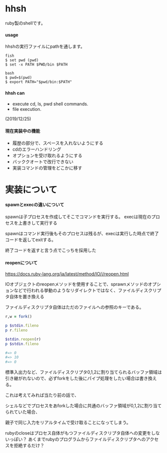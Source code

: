 # hhsh

ruby製のshellです。

#### usage

hhshの実行ファイルにpathを通します。
```
fish
$ set pwd (pwd)
$ set -x PATH $PWD/bin $PATH

bash
$ pwd=$(pwd)
$ export PATH="$pwd/bin:$PATH"
```

#### hhsh can

* execute cd, ls, pwd shell commands.
* file execution.

(2019/12/25)

#### 現在実装中の機能
* 履歴の部分で、スペースを入れないようにする
* cdのエラーハンドリング
* オプションを受け取れるようにする
* バッククオートで改行できない
* 実装コマンドの管理をどこかに移す


# 実装について

#### spawnとexecの違いについて

spawnは子プロセスを作成してそこでコマンドを実行する。
execは現在のプロセスを上書きして実行する

spawnはコマンド実行後もそのプロセスは残るが、execは実行した時点で終了コードを返してexitする。

終了コードを返すと言う点でこっちを採用した

#### reopenについて
https://docs.ruby-lang.org/ja/latest/method/IO/i/reopen.html

IOオブジェクトのreopenメソッドを使用することで、sprawnメソッドのオプションなどで行われる挙動のようなリダイレクトではなく、ファイルディスクリプタ自体を置き換える

ファイルディスクリプタ自体はただのファイルへの参照のキーである。

```sample.rb
r,w = fork()

p $stdin.fileno
p r.fileno

$stdin.reopen(r)
p $stdin.fileno

#=> 0
#=> 10
#=> 0
```

標準入出力など、ファイルディスクリプタ0,1,2に割り当てられるバッファ領域は引き継がれないので、必ずforkをした後にパイプ処理をしたい場合は書き換える。

これは考えてみれば当たり前の話で、

シェルなどでプロセスをあforkした場合に共通のバッファ領域が0,1,2に割り当てられていた場合、

親子で同じ入力をリアルタイムで受け取ることになってしまう。

rubyのcloseはプロセス自体がもつファイルディスクリプタ自体への変更をしないっぽい？
あくまでrubyのプログラムからファイルディスクリプタへのアクセスを拒絶するだけ？
